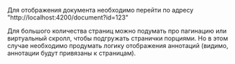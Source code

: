Для отображения документа необходимо перейти по адресу "http://localhost:4200/document?id=123"

Для большого количества страниц можно подумать про пагинацию или виртуальный скролл, чтобы подгружать странички порциями. Но в этом случае необходимо продумать логику отображения аннотаций (видимо, аннотации будут привязаны к страницам).